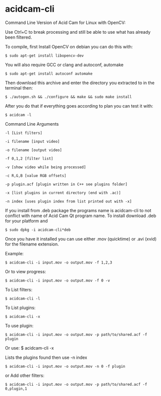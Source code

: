 # acidcam-cli

Command Line Version of Acid Cam for Linux with OpenCV:

Use Ctrl+C to break processing and still be able to use what has already been filtered.

To compile, first Install OpenCV on debian you can do this with:

	$ sudo apt-get install libopencv-dev

You will also require GCC or clang and autoconf, automake

	$ sudo apt-get install autoconf automake

Then download this archive and enter the directory you extracted to in the terminal then:

	$ ./autogen.sh && ./configure && make && sudo make install

After you do that if everything goes according to plan you can test it with:

	$ acidcam -l

 Command Line Arguments

	-l [List filters]

	-i filename [input video]

	-o filename [output video]

	-f 0,1,2 [filter list]

	-v [show video while being processed]

	-c R,G,B [value RGB offsets]
	
	-p plugin.acf [plugin written in C++ see plugins folder]

	-x [list plugins in current directory (end with .ac)]
	
	-n index [uses plugin index from list printed out with -x]

If you install from .deb package the programs name is acidcam-cli to not conflict
with name of Acid Cam Qt program name. To install download .deb for your platform and

	$ sudo dpkg -i acidcam-cli*deb

Once you have it installed you can use either .mov (quicktime) or .avi (xvid) for the filename extension.

Example:

	$ acidcam-cli -i input.mov -o output.mov -f 1,2,3

Or to view progress:

	$ acidcam-cli -i input.mov -o output.mov -f 0 -v

To List filters:

	$ acidcam-cli -l

To List plugins:

	$ acidcam-cli -x

To use plugin:

	$ acidcam-cli -i input.mov -o output.mov -p path/to/shared.acf -f plugin
Or use:
	$ acidcam-cli -x

Lists the plugins found then use -n index

	$ acidcam-cli -i input.mov -o output.mov -n 0 -f plugin

or Add other filters:

	$ acidcam-cli -i input.mov -o output.mov -p path/to/shared.acf -f 0,plugin,1

